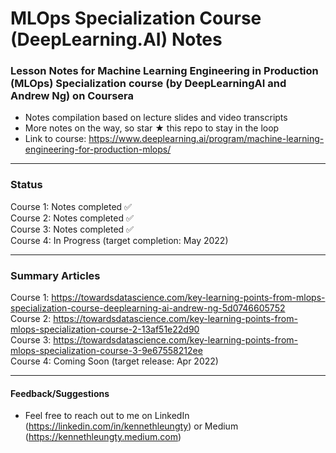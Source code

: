 # MLOps Specialization Course (DeepLearning.AI) Notes

### Lesson Notes for Machine Learning Engineering in Production (MLOps) Specialization course (by DeepLearningAI and Andrew Ng) on Coursera

- Notes compilation based on lecture slides and video transcripts
- More notes on the way, so star ★ this repo to stay in the loop
- Link to course: https://www.deeplearning.ai/program/machine-learning-engineering-for-production-mlops/

___
### Status
Course 1: Notes completed ✅   
Course 2: Notes completed ✅  
Course 3: Notes completed ✅   
Course 4: In Progress (target completion: May 2022)
___

### Summary Articles
Course 1: https://towardsdatascience.com/key-learning-points-from-mlops-specialization-course-deeplearning-ai-andrew-ng-5d0746605752    
Course 2: https://towardsdatascience.com/key-learning-points-from-mlops-specialization-course-2-13af51e22d90  
Course 3: https://towardsdatascience.com/key-learning-points-from-mlops-specialization-course-3-9e67558212ee  
Course 4: Coming Soon (target release: Apr 2022)

___
#### Feedback/Suggestions
- Feel free to reach out to me on LinkedIn (https://linkedin.com/in/kennethleungty) or Medium (https://kennethleungty.medium.com)

